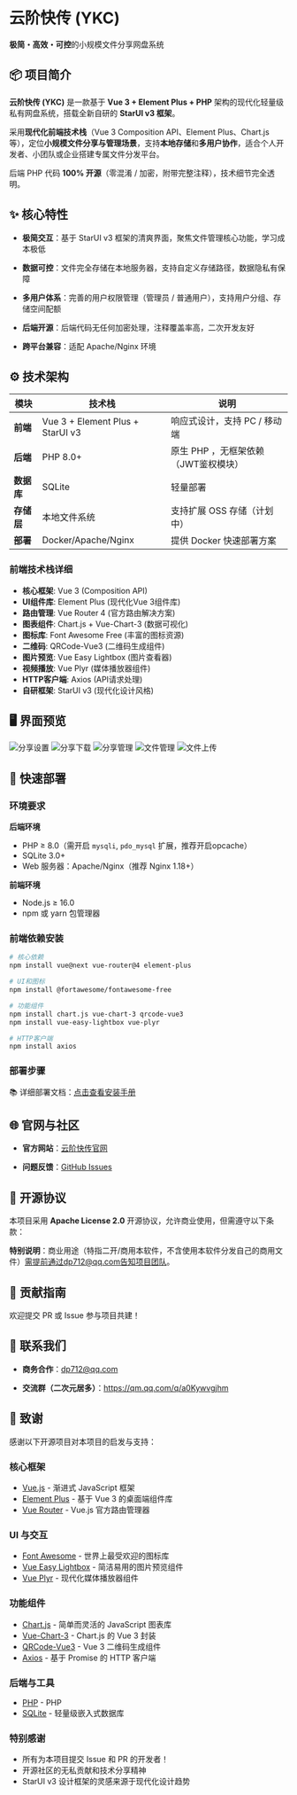 # 云阶快传 (YKC)

**极简・高效・可控**的小规模文件分享网盘系统


## 📦 项目简介

**云阶快传 (YKC)** 是一款基于 **Vue 3 + Element Plus + PHP** 架构的现代化轻量级私有网盘系统，搭载全新自研的 **StarUI v3 框架**。

采用**现代化前端技术栈**（Vue 3 Composition API、Element Plus、Chart.js等），定位**小规模文件分享与管理场景**，支持**本地存储**和**多用户协作**，适合个人开发者、小团队或企业搭建专属文件分发平台。

后端 PHP 代码 **100% 开源**（零混淆 / 加密，附带完整注释），技术细节完全透明。

## ✨ 核心特性



*   **极简交互**：基于 StarUI v3 框架的清爽界面，聚焦文件管理核心功能，学习成本极低

*   **数据可控**：文件完全存储在本地服务器，支持自定义存储路径，数据隐私有保障

*   **多用户体系**：完善的用户权限管理（管理员 / 普通用户），支持用户分组、存储空间配额

*   **后端开源**：后端代码无任何加密处理，注释覆盖率高，二次开发友好

*   **跨平台兼容**：适配 Apache/Nginx 环境

## ⚙️ 技术架构



| 模块      | 技术栈                        | 说明                 |
| ------- | -------------------------- | ------------------ |
| **前端**  | Vue 3 + Element Plus + StarUI v3 | 响应式设计，支持 PC / 移动端  |
| **后端**  | PHP 8.0+                   | 原生 PHP ，无框架依赖（JWT鉴权模块）   |
| **数据库** | SQLite              | 轻量部署 |
| **存储层** | 本地文件系统                     | 支持扩展 OSS 存储（计划中）   |
| **部署**  | Docker/Apache/Nginx        | 提供 Docker 快速部署方案   |

### 前端技术栈详细

- **核心框架**: Vue 3 (Composition API)
- **UI组件库**: Element Plus (现代化Vue 3组件库)
- **路由管理**: Vue Router 4 (官方路由解决方案)
- **图表组件**: Chart.js + Vue-Chart-3 (数据可视化)
- **图标库**: Font Awesome Free (丰富的图标资源)
- **二维码**: QRCode-Vue3 (二维码生成组件)
- **图片预览**: Vue Easy Lightbox (图片查看器)
- **视频播放**: Vue Plyr (媒体播放器组件)
- **HTTP客户端**: Axios (API请求处理)
- **自研框架**: StarUI v3 (现代化设计风格)

## 🖥️ 界面预览
![分享设置](https://raw.githubusercontent.com/defeatedperson/ykc/refs/heads/main/photo/1.webp "分享设置")
![分享下载](https://raw.githubusercontent.com/defeatedperson/ykc/refs/heads/main/photo/2.webp "分享下载")
![分享管理](https://raw.githubusercontent.com/defeatedperson/ykc/refs/heads/main/photo/3.webp "分享管理")
![文件管理](https://raw.githubusercontent.com/defeatedperson/ykc/refs/heads/main/photo/4.webp "文件管理")
![文件上传](https://raw.githubusercontent.com/defeatedperson/ykc/refs/heads/main/photo/5.webp "文件上传")
## 🚀 快速部署

### 环境要求

**后端环境**
*   PHP ≥ 8.0（需开启  `mysqli`, `pdo_mysql` 扩展，推荐开启opcache）
*   SQLite 3.0+
*   Web 服务器：Apache/Nginx（推荐 Nginx 1.18+）

**前端环境**
*   Node.js ≥ 16.0
*   npm 或 yarn 包管理器

### 前端依赖安装

```bash
# 核心依赖
npm install vue@next vue-router@4 element-plus

# UI和图标
npm install @fortawesome/fontawesome-free

# 功能组件
npm install chart.js vue-chart-3 qrcode-vue3
npm install vue-easy-lightbox vue-plyr

# HTTP客户端
npm install axios
```

### 部署步骤

📚 详细部署文档：[点击查看安装手册](https://re.xcdream.com/9390.html)&#x20;

## 🌐 官网与社区

*   **官方网站**：[云阶快传官网](https://www.xcdream.com/ykc)&#x20;

*   **问题反馈**：[GitHub Issues](https://github.com/defeatedperson/ykc/issues)


## 📜 开源协议

本项目采用 **Apache License 2.0** 开源协议，允许商业使用，但需遵守以下条款：



**特别说明**：商业用途（特指二开/商用本软件，不含使用本软件分发自己的商用文件）需提前通过dp712@qq.com告知项目团队。

## 🤝 贡献指南

欢迎提交 PR 或 Issue 参与项目共建！

## 📧 联系我们

*   **商务合作**：dp712@qq.com

*   **交流群（二次元居多）**：https://qm.qq.com/q/a0Kywvgjhm

## 🙏 致谢

感谢以下开源项目对本项目的启发与支持：

### 核心框架
*   [Vue.js](https://vuejs.org/) - 渐进式 JavaScript 框架
*   [Element Plus](https://element-plus.org/) - 基于 Vue 3 的桌面端组件库
*   [Vue Router](https://router.vuejs.org/) - Vue.js 官方路由管理器

### UI 与交互
*   [Font Awesome](https://fontawesome.com/) - 世界上最受欢迎的图标库
*   [Vue Easy Lightbox](https://github.com/XiongAmao/vue-easy-lightbox) - 简洁易用的图片预览组件
*   [Vue Plyr](https://github.com/sampotts/plyr) - 现代化媒体播放器组件

### 功能组件
*   [Chart.js](https://www.chartjs.org/) - 简单而灵活的 JavaScript 图表库
*   [Vue-Chart-3](https://github.com/victorgarciaesgi/vue-chart-3) - Chart.js 的 Vue 3 封装
*   [QRCode-Vue3](https://github.com/scholtz/qrcode-vue3) - Vue 3 二维码生成组件
*   [Axios](https://axios-http.com/) - 基于 Promise 的 HTTP 客户端

### 后端与工具
*   [PHP](https://www.php.net/) - PHP
*   [SQLite](https://www.sqlite.org/) - 轻量级嵌入式数据库

### 特别感谢
*   所有为本项目提交 Issue 和 PR 的开发者！
*   开源社区的无私贡献和技术分享精神
*   StarUI v3 设计框架的灵感来源于现代化设计趋势
